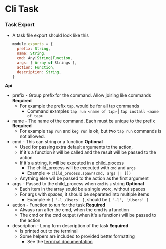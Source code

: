 
# Cli Task 

### Task Export
* A task file export should look like this
  ```js
  module.exports = {
    prefix: String,
    name: String,
    cmd: Any|String|Function,
    args: [ Array of Strings ],
    action: Function,
    description: String,
  }
  ```
**Api**
  * prefix - Group prefix for the command. Allow joining like commands **Required**
    * For example the prefix `tap`, would be for all tap commands
      * Command examples `tap run <name of tap>` | `tap install <name of tap>`
  * name - The name of the command. Each must be unique to the prefix **Required**
    * For example `tap run` and `keg run` is ok, but two `tap run` commands is not allowed.
  * cmd - This can string or a function **Optional**
    * Used for passing extra default arguments to the action,
    * If it's a function it will be called and the result will be passed to the action
    * If it's a string, it will be executed in a child_process
      * The child_process will be executed with `cmd` and `args`
      * Example => `child_process.spawn(cmd, args || [])`
    * Anything else will be passed to the action as the first argument
  * args - Passed to the child_process when `cmd` is a string **Optional**
    * Each item in the array sould be a single word, without spaces
    * For args with spaces, it should be separated into multiple items
      *  Example => `[ '-l /Users' ]`, should be `[ '-l', '/Users' ]`
  * action - Function to run for the task **Required**
    * Always run after the cmd, when the cmd is a function
    * The cmd or the cmd output (when it's a function) will be passed to the action
  * description - Long form description of the task **Required**
    * Is printed out to the terminal
    * Some helpers are included to provided better formatting
      * See the [terminal documentation](../utils/terminal.md)
